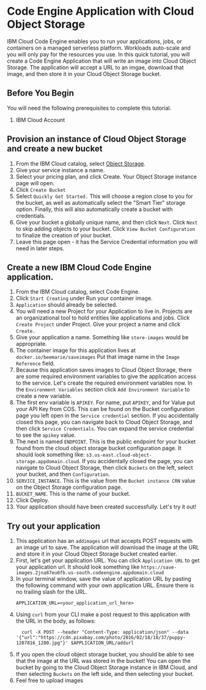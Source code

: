 # Code Engine Application with Cloud Object Storage

IBM Cloud Code Engine enables you to run your applications, jobs, or containers on a managed serverless platform. Workloads auto-scale and you will only pay for the resources you use. In this quick tutorial, you will create a Code Engine Application that will write an image into Cloud Object Storage. The application will accept a URL to an imgae, download that image, and then store it in your Cloud Object Storage bucket.

## Before You Begin
You will need the following prerequisites to complete this tutorial.

1. IBM Cloud Account

## Provision an instance of Cloud Object Storage and create a new bucket

1. From the IBM Cloud catalog, select [Object Storage](https://cloud.ibm.com/objectstorage/create).
1. Give your service instance a name.
1. Select your pricing plan, and click Create. Your Object Storage instance page will open.
1. Click `Create Bucket`
1. Select `Quickly Get Started.` This will choose a region close to you for the bucket, as well as automatically select the "Smart Tier" storage option. Finally, this will also automatically create a bucket with credentials.
1. Give your bucket a globally unique name, and then click `Next`. Click `Next` to skip adding objects to your bucket. Click `View Bucket Configuration` to finalize the creation of your bucket.
1. Leave this page open - it has the Service Credential information you will need in later steps.


## Create a new IBM Cloud Code Engine application.
1. From the IBM Cloud catalog, select Code Engine.
1. Click `Start Creating` under Run your container image.
1. `Application` should already be selected.
1. You will need a new Project for your Application to live in. Projects are an organizational tool to hold entities like applications and jobs. Click `Create Project` under Project. Give your project a name and click `Create.`
1. Give your application a name. Something like `store-images` would be appropriate.
1. The container image for this application lives at `docker.io/beemarie/saveimages` Put that image name in the `Image Reference` field.
1. Because this application saves images to Cloud Object Storage, there are some required environment variables to give the application access to the service. Let's create the required environment variables now. In the `Environment Variables` section click `Add Environment Variable` to create a new variable.
  1. The first env variable is `APIKEY`. For name, put `APIKEY`, and for Value put your API Key from COS. This can be found on the Bucket configuration page you left open in the `Service credential` section. If you accidentally closed this page, you can navigate back to Cloud Object Storage, and then click `Service Credentials`. You can expand the service credential to see the `apikey` value.
  1. The next is named `ENDPOINT`. This is the public endpoint for your bucket found from the cloud object storage bucket configuration page. It should look something like: `s3.us-east.cloud-object-storage.appdomain.cloud`. If you accidentally closed the page, you can navigate to Cloud Object Storage, then click `Buckets` on the left, select your bucket, and then `Configuration`.
  1. `SERVICE_INSTANCE`. This is the value from the `Bucket instance CRN` value on the Object Storage configuration page.
  1. `BUCKET_NAME`. This is the name of your bucket.
1. Click Deploy.
1. Your application should have been created successfully. Let's try it out!

## Try out your application
1. This application has an `addimages` url that accepts POST requests with an image url to save. The application will download the image at the URL and store it in your Cloud Object Storage bucket created earlier.
1. First, let's get your application URL. You can click `Application URL` to get your application url. It should look something like `https://save-images.2jna87eu6fb.us-south.codeengine.appdomain.cloud`
1. In your terminal window, save the value of application URL by pasting the following command with your own application URL. Ensure there is no trailing slash for the URL.
    ```
    APPLICATION_URL=<your_application_url_here>
    ```
1. Using `curl` from your CLI make a post request to this application with the URL in the body, as follows:
    ```
      curl -X POST --header "Content-Type: application/json" --data '{"url":"https://cdn.pixabay.com/photo/2016/02/18/18/37/puppy-1207816_1280.jpg"}' $APPLICATION_URL/addurl
    ```
1. If you open the cloud object storage bucket, you should be able to see that the image at the URL was stored in the bucket! You can open the bucket by going to the Cloud Object Storage instance in IBM Cloud, and then selecting `Buckets` on the left side, and then selecting your bucket.
1. Feel free to upload images